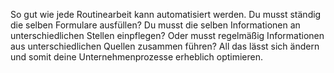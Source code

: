 So gut wie jede Routinearbeit kann automatisiert werden. Du musst ständig die selben Formulare ausfüllen? Du musst die selben Informationen an unterschiedlichen Stellen einpflegen? Oder musst regelmäßig Informationen aus unterschiedlichen Quellen zusammen führen? All das lässt sich ändern und somit deine Unternehmenprozesse erheblich optimieren.